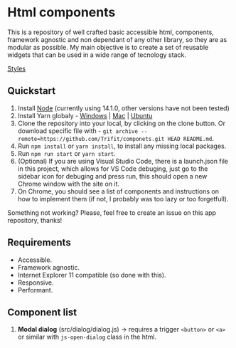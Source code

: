 # Html components
This is a repository of well crafted basic accessible html, components, framework agnostic and non dependant of any other library, so they are as modular as possible. My main objective is to create a set of reusable widgets that can be used in a wide range of tecnology stack.

[Styles](src/styles/styles.md)

## Quickstart
1. Install [Node](https://nodejs.org/en/) (currently using 14.1.0, other versions have not been tested)
2. Install Yarn globaly - [Windows](https://classic.yarnpkg.com/en/docs/install/#windows-stable) | [Mac](https://classic.yarnpkg.com/en/docs/install/#mac-stable) | [Ubuntu](https://classic.yarnpkg.com/en/docs/install/#debian-stable)
3. Clone the repository into your local, by clicking on the clone button. Or download specific file with - `git archive --remote=https://github.com/Trifit/componets.git HEAD README.md`.
4. Run `npm install` or `yarn install`, to install any missing local packages.
5. Run `npm run start` or `yarn start`.
6. (Optional) If you are using Visual Studio Code, there is a launch.json file in this project, which allows for VS Code debuging, just go to the sidebar icon for debuging and press run, this should open a new Chrome window with the site on it.
7. On Chrome, you should see a list of components and instructions on how to implement them (if not, I probably was too lazy or too forgetfull).

Something not working? Please, feel free to create an issue on this app repository, thanks!

## Requirements
* Accessible.
* Framework agnostic.
* Internet Explorer 11 compatible (so done with this).
* Responsive.
* Performant.

## Component list
1. **Modal dialog** (src/dialog/dialog.js) -> requires a trigger `<button>` or `<a>` or similar with `js-open-dialog` class in the html.


